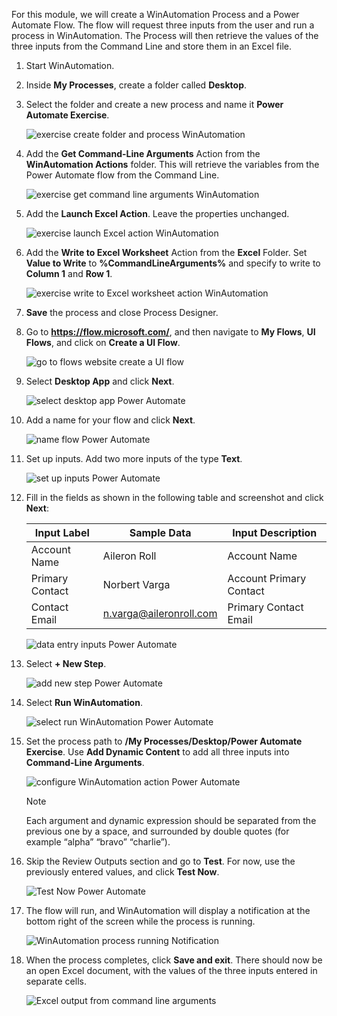 For this module, we will create a WinAutomation Process and a Power Automate Flow. The flow will request three inputs from the user and run a process in WinAutomation. The Process will then retrieve the values of the three inputs from the Command Line and store them in an Excel file.

1. Start WinAutomation. 
1. Inside **My Processes**, create a folder called **Desktop**. 
1. Select the folder and create a new process and name it **Power Automate Exercise**.

   ![exercise create folder and process WinAutomation](..\media\exercise-create-folder-and-process.png)

1. Add the **Get Command-Line Arguments** Action from the **WinAutomation Actions** folder. This will retrieve the variables from the Power Automate flow from the Command Line.

   ![exercise get command line arguments WinAutomation](..\media\exercise-get-command-line-arguments.png)

1. Add the **Launch Excel Action**. Leave the properties unchanged.

   ![exercise launch Excel action WinAutomation](..\media\exercise-launch-excel-action.png)

1. Add the **Write to Excel Worksheet** Action from the **Excel** Folder. Set **Value to Write** to **%CommandLineArguments%** and specify to write to **Column 1** and **Row 1**.

   ![exercise write to Excel worksheet action WinAutomation](..\media\exercise-write-excel-worksheet-action.png)

1. **Save** the process and close Process Designer.
 
1. Go to **https://flow.microsoft.com/**, and then navigate to **My Flows**, **UI Flows**, and click on **Create a UI Flow**.

   ![go to flows website create a UI flow](..\media\go-to-flows-website-create-ui-flow.png)

1. Select **Desktop App** and click **Next**.

   ![select desktop app Power Automate](..\media\select-desktop-app-power-automate.png)
 
1. Add a name for your flow and click **Next**.

   ![name flow Power Automate](..\media\name-flow-power-automate.png)

1. Set up inputs. Add two more inputs of the type **Text**.

   ![set up inputs Power Automate](..\media\set-up-inputs-power-automate.png)

1. Fill in the fields as shown in the following table and screenshot and click **Next**:


   | Input Label   | Sample Data   | Input Description|
   |-|-|-|
   | Account Name | Aileron Roll | Account Name |
   | Primary Contact | Norbert Varga | Account Primary Contact |
   | Contact Email | n.varga@aileronroll.com | Primary Contact Email |

   ![data entry inputs Power Automate](..\media\data-entry-inputs-power-automate.png)
 
 1. Select **+ New Step**.

    ![add new step Power Automate](..\media\add-new-step-power-automate.png)
 
14. Select **Run WinAutomation**.

    ![select run WinAutomation Power Automate](..\media\select-run-power-automate.png)

15. Set the process path to **/My Processes/Desktop/Power Automate Exercise**. Use **Add Dynamic Content** to add all three inputs into **Command-Line Arguments**.

    ![configure WinAutomation action Power Automate](..\media\configure-action-power-automate.png)

    > [!NOTE]
    > Each argument and dynamic expression should be separated from the previous one by a space, and surrounded by double quotes (for example “alpha” “bravo” “charlie”).

16. Skip the Review Outputs section and go to **Test**. For now, use the previously entered values, and click **Test Now**.

    ![Test Now Power Automate](..\media\test-now-power-automate.png)
 
17. The flow will run, and WinAutomation will display a notification at the bottom right of the screen while the process is running.

    ![WinAutomation process running Notification](..\media\winautomation-process-running-notifications.png)

18. When the process completes, click **Save and exit**. There should now be an open Excel document, with the values of the three inputs entered in separate cells.

    ![Excel output from command line arguments](..\media\excel-output-command-line-arguments.png)
